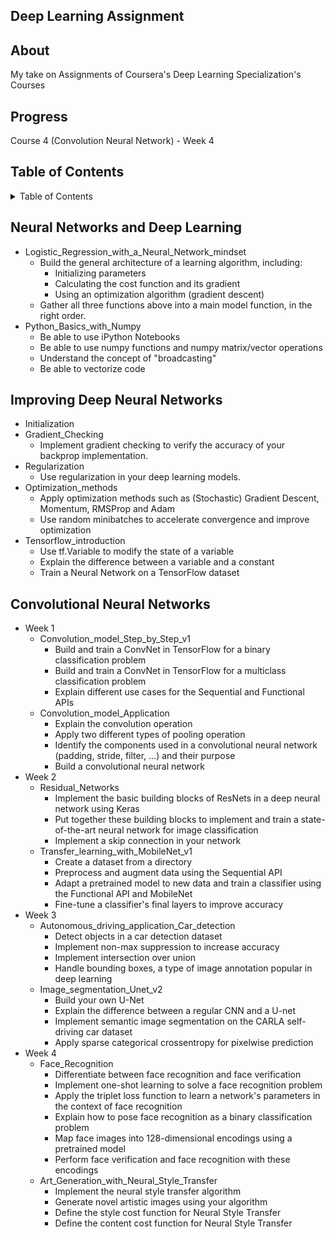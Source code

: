 ## Deep Learning Assignment

## About

My take on Assignments of Coursera's Deep Learning Specialization's Courses

## Progress

Course 4 (Convolution Neural Network) - Week 4

## Table of Contents

<details>
  <summary>Table of Contents</summary>
  <ol>
    <li><a href="#neural-networks-and-deep-learning">Neural Networks and Deep Learning</a></li>
    <li><a href="#improving-deep-neural-networks">Improving Deep Neural Networks: Hyperparameter Tuning, Regularization and Optimization</a></li>
    <li><a href="#convolutional-neural-networks">Convolutional Neural Networks</a></li>
  </ol>
</details>

## Neural Networks and Deep Learning
* Logistic_Regression_with_a_Neural_Network_mindset
  * Build the general architecture of a learning algorithm, including:
    * Initializing parameters
    * Calculating the cost function and its gradient
    * Using an optimization algorithm (gradient descent)
  * Gather all three functions above into a main model function, in the right order.
* Python_Basics_with_Numpy
  * Be able to use iPython Notebooks
  * Be able to use numpy functions and numpy matrix/vector operations
  * Understand the concept of "broadcasting"
  * Be able to vectorize code

## Improving Deep Neural Networks
* Initialization
* Gradient_Checking
  * Implement gradient checking to verify the accuracy of your backprop implementation.
* Regularization
  * Use regularization in your deep learning models.
* Optimization_methods
  * Apply optimization methods such as (Stochastic) Gradient Descent, Momentum, RMSProp and Adam
  * Use random minibatches to accelerate convergence and improve optimization
* Tensorflow_introduction
  * Use tf.Variable to modify the state of a variable
  * Explain the difference between a variable and a constant
  * Train a Neural Network on a TensorFlow dataset

## Convolutional Neural Networks
* Week 1
  * Convolution_model_Step_by_Step_v1
    * Build and train a ConvNet in TensorFlow for a binary classification problem
    * Build and train a ConvNet in TensorFlow for a multiclass classification problem
    * Explain different use cases for the Sequential and Functional APIs
  * Convolution_model_Application
    * Explain the convolution operation
    * Apply two different types of pooling operation
    * Identify the components used in a convolutional neural network (padding, stride, filter, ...) and their purpose
    * Build a convolutional neural network
* Week 2
  * Residual_Networks
    * Implement the basic building blocks of ResNets in a deep neural network using Keras
    * Put together these building blocks to implement and train a state-of-the-art neural network for image classification
    * Implement a skip connection in your network
  * Transfer_learning_with_MobileNet_v1
    * Create a dataset from a directory
    * Preprocess and augment data using the Sequential API
    * Adapt a pretrained model to new data and train a classifier using the Functional API and MobileNet
    * Fine-tune a classifier's final layers to improve accuracy
* Week 3
  * Autonomous_driving_application_Car_detection
    * Detect objects in a car detection dataset
    * Implement non-max suppression to increase accuracy
    * Implement intersection over union
    * Handle bounding boxes, a type of image annotation popular in deep learning
  * Image_segmentation_Unet_v2
    * Build your own U-Net
    * Explain the difference between a regular CNN and a U-net
    * Implement semantic image segmentation on the CARLA self-driving car dataset
    * Apply sparse categorical crossentropy for pixelwise prediction
* Week 4
  * Face_Recognition
    * Differentiate between face recognition and face verification
    * Implement one-shot learning to solve a face recognition problem
    * Apply the triplet loss function to learn a network's parameters in the context of face recognition
    * Explain how to pose face recognition as a binary classification problem
    * Map face images into 128-dimensional encodings using a pretrained model
    * Perform face verification and face recognition with these encodings
  * Art_Generation_with_Neural_Style_Transfer
    * Implement the neural style transfer algorithm 
    * Generate novel artistic images using your algorithm 
    * Define the style cost function for Neural Style Transfer
    * Define the content cost function for Neural Style Transfer
